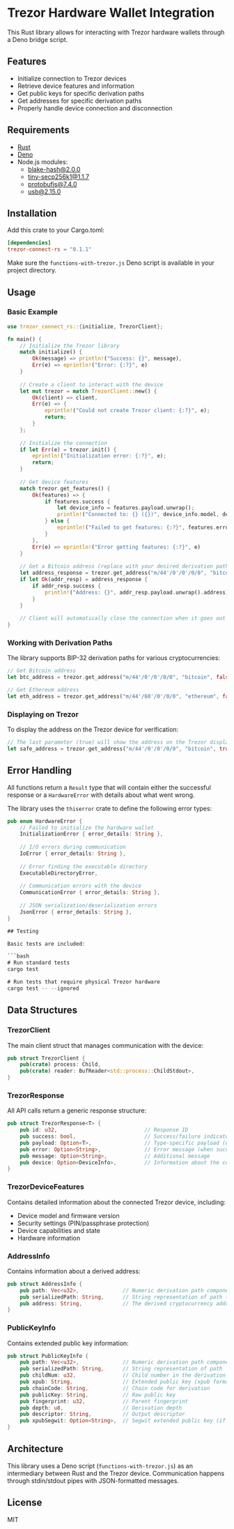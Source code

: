 # Trezor Hardware Wallet Integration

This Rust library allows for interacting with Trezor hardware wallets through a Deno bridge script.

## Features

- Initialize connection to Trezor devices
- Retrieve device features and information
- Get public keys for specific derivation paths
- Get addresses for specific derivation paths
- Properly handle device connection and disconnection

## Requirements

- [Rust](https://www.rust-lang.org/tools/install)
- [Deno](https://deno.land/#installation)
- Node.js modules:
    - blake-hash@2.0.0
    - tiny-secp256k1@1.1.7
    - protobufjs@7.4.0
    - usb@2.15.0

## Installation

Add this crate to your Cargo.toml:

```toml
[dependencies]
trezor-connect-rs = "0.1.1"
```

Make sure the `functions-with-trezor.js` Deno script is available in your project directory.

## Usage

### Basic Example

```rust
use trezor_connect_rs::{initialize, TrezorClient};

fn main() {
    // Initialize the Trezor library
    match initialize() {
        Ok(message) => println!("Success: {}", message),
        Err(e) => eprintln!("Error: {:?}", e)
    }
    
    // Create a client to interact with the device
    let mut trezor = match TrezorClient::new() {
        Ok(client) => client,
        Err(e) => {
            eprintln!("Could not create Trezor client: {:?}", e);
            return;
        }
    };
    
    // Initialize the connection
    if let Err(e) = trezor.init() {
        eprintln!("Initialization error: {:?}", e);
        return;
    }
    
    // Get device features
    match trezor.get_features() {
        Ok(features) => {
            if features.success {
                let device_info = features.payload.unwrap();
                println!("Connected to: {} ({})", device_info.model, device_info.device_id);
            } else {
                eprintln!("Failed to get features: {:?}", features.error);
            }
        },
        Err(e) => eprintln!("Error getting features: {:?}", e)
    }
    
    // Get a Bitcoin address (replace with your desired derivation path)
    let address_response = trezor.get_address("m/44'/0'/0'/0/0", "bitcoin", true);
    if let Ok(addr_resp) = address_response {
        if addr_resp.success {
            println!("Address: {}", addr_resp.payload.unwrap().address);
        }
    }
    
    // Client will automatically close the connection when it goes out of scope
}
```

### Working with Derivation Paths

The library supports BIP-32 derivation paths for various cryptocurrencies:

```rust
// Get Bitcoin address
let btc_address = trezor.get_address("m/44'/0'/0'/0/0", "bitcoin", false);

// Get Ethereum address
let eth_address = trezor.get_address("m/44'/60'/0'/0/0", "ethereum", false);
```

### Displaying on Trezor

To display the address on the Trezor device for verification:

```rust
// The last parameter (true) will show the address on the Trezor display
let safe_address = trezor.get_address("m/44'/0'/0'/0/0", "bitcoin", true);
```

## Error Handling

All functions return a `Result` type that will contain either the successful response or a `HardwareError` with details about what went wrong.

The library uses the `thiserror` crate to define the following error types:

```rust
pub enum HardwareError {
    // Failed to initialize the hardware wallet
    InitializationError { error_details: String },
    
    // I/O errors during communication
    IoError { error_details: String },
    
    // Error finding the executable directory
    ExecutableDirectoryError,
    
    // Communication errors with the device
    CommunicationError { error_details: String },
    
    // JSON serialization/deserialization errors
    JsonError { error_details: String },
}

## Testing

Basic tests are included:

```bash
# Run standard tests
cargo test

# Run tests that require physical Trezor hardware
cargo test -- --ignored
```

## Data Structures

### TrezorClient
The main client struct that manages communication with the device:
```rust
pub struct TrezorClient {
    pub(crate) process: Child,
    pub(crate) reader: BufReader<std::process::ChildStdout>,
}
```

### TrezorResponse<T>
All API calls return a generic response structure:
```rust
pub struct TrezorResponse<T> {
    pub id: u32,                            // Response ID
    pub success: bool,                      // Success/failure indicator
    pub payload: Option<T>,                 // Type-specific payload (when success is true)
    pub error: Option<String>,              // Error message (when success is false)
    pub message: Option<String>,            // Additional message
    pub device: Option<DeviceInfo>,         // Information about the connected device
}
```

### TrezorDeviceFeatures
Contains detailed information about the connected Trezor device, including:
- Device model and firmware version
- Security settings (PIN/passphrase protection)
- Device capabilities and state
- Hardware information

### AddressInfo
Contains information about a derived address:
```rust
pub struct AddressInfo {
    pub path: Vec<u32>,              // Numeric derivation path components
    pub serializedPath: String,      // String representation of path (e.g., "m/44'/0'/0'/0/0")
    pub address: String,             // The derived cryptocurrency address
}
```

### PublicKeyInfo
Contains extended public key information:
```rust
pub struct PublicKeyInfo {
    pub path: Vec<u32>,              // Numeric derivation path components
    pub serializedPath: String,      // String representation of path
    pub childNum: u32,               // Child number in the derivation path
    pub xpub: String,                // Extended public key (xpub format)
    pub chainCode: String,           // Chain code for derivation
    pub publicKey: String,           // Raw public key
    pub fingerprint: u32,            // Parent fingerprint
    pub depth: u8,                   // Derivation depth
    pub descriptor: String,          // Output descriptor
    pub xpubSegwit: Option<String>,  // Segwit extended public key (if applicable)
}
```

## Architecture

This library uses a Deno script (`functions-with-trezor.js`) as an intermediary between Rust and the Trezor device. Communication happens through stdin/stdout pipes with JSON-formatted messages.

## License

MIT